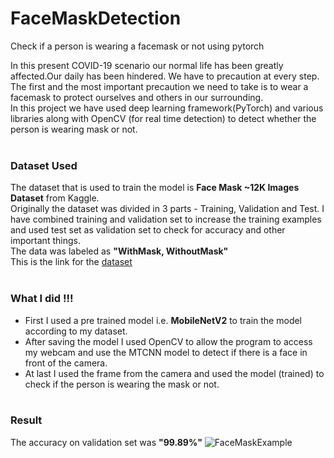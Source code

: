 # FaceMaskDetection
Check if a person is wearing a facemask or not using pytorch<br>

In this present COVID-19 scenario our normal life has been greatly affected.Our daily has been hindered. We have to precaution at every step. The first and the most important precaution we need to take is to wear a facemask to protect ourselves and others in our surrounding. <br>
In this project we have used deep learning framework(PyTorch) and various libraries along with OpenCV (for real time detection) to detect whether the person is wearing mask or not.<br><br>

### Dataset Used<br>
The dataset that is used to train the model is **Face Mask ~12K Images Dataset** from Kaggle. <br>
Originally the dataset was divided in 3 parts - Training, Validation and Test. I have combined training and validation set to increase the training examples and used test set as 
validation set to check for accuracy and other important things.<br>
The data was labeled as **"WithMask, WithoutMask"**<br>
This is the link for the [dataset](https://www.kaggle.com/ashishjangra27/face-mask-12k-images-dataset)<br><br>

### What I did !!!<br>

- First I used a pre trained model i.e. **MobileNetV2** to train the model according to my dataset.
- After saving the model I used OpenCV to allow the program to access my webcam and use the MTCNN model to detect if there is a face in front of the camera.
- At last I used the frame from the camera and used the model (trained) to check if the person is wearing the mask or not.
<br><br>
### Result<br>
The accuracy on validation set was **"99.89%"**
![FaceMaskExample](https://user-images.githubusercontent.com/50714723/103445929-a5cb3080-4c9f-11eb-9974-e86e1c244ec2.gif)
